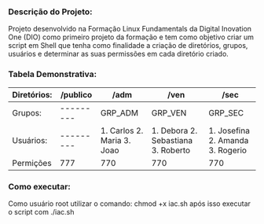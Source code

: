 ### Descrição do Projeto:
Projeto desenvolvido na Formação Linux Fundamentals da Digital Inovation One (DIO) como primeiro projeto da formação e tem como objetivo criar um script em Shell que tenha como finalidade a criação de diretórios, grupos, usuários e determinar as suas permissões em cada diretório criado.

### Tabela Demonstrativa:

| Diretórios: | /publico  | /adm                       | /ven                               | /sec                             |
|-------------|-----------|----------------------------|------------------------------------|----------------------------------|
| Grupos:     | --------- | GRP_ADM                    | GRP_VEN                            | GRP_SEC                          |
| Usuários:   | --------- | 1. Carlos 2. Maria 3. Joao | 1. Debora 2. Sebastiana 3. Roberto | 1. Josefina 2. Amanda 3. Rogerio |
| Permições   | 777       | 770                        | 770                                | 770                              |

### Como executar:
Como usuário root utilizar o comando: chmod +x iac.sh após isso executar o script com ./iac.sh